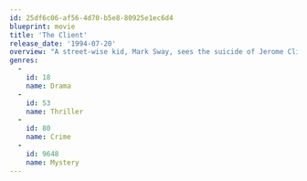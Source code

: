 ```yaml
---
id: 25df6c06-af56-4d70-b5e8-80925e1ec6d4
blueprint: movie
title: 'The Client'
release_date: '1994-07-20'
overview: "A street-wise kid, Mark Sway, sees the suicide of Jerome Clifford, a prominent Louisiana lawyer, whose current client is Barry 'The Blade' Muldano, a Mafia hit-man. Before Jerome shoots himself, he tells Mark where the body of a Senator is buried. Clifford shoots himself and Mark is found at the scene, and both the FBI and the Mafia quickly realize that Mark probably knows more than he says."
genres:
  -
    id: 18
    name: Drama
  -
    id: 53
    name: Thriller
  -
    id: 80
    name: Crime
  -
    id: 9648
    name: Mystery
---
```

